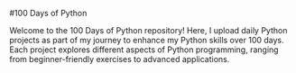 #100 Days of Python

Welcome to the 100 Days of Python repository! Here, I upload daily Python projects as part of my journey to enhance my Python skills over 100 days. Each project explores different aspects of Python programming, ranging from beginner-friendly exercises to advanced applications.
